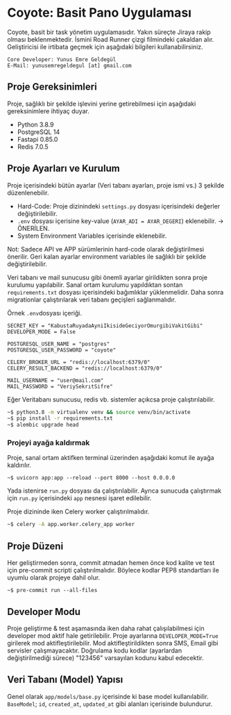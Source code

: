 # Coyote: Basit Pano Uygulaması
Coyote, basit bir task yönetim uygulamasıdır. Yakın süreçte Jiraya rakip olması beklenmektedir. İsmini Road Runner çizgi filmindeki çakaldan alır.
Geliştiricisi ile irtibata geçmek için aşağıdaki bilgileri kullanabilirsiniz.

```text
Core Developer: Yunus Emre Geldegül
E-Mail: yunusemregeldegul [at] gmail.com
```

## Proje Gereksinimleri
Proje, sağlıklı bir şekilde işlevini yerine getirebilmesi için aşağıdaki gereksinimlere ihtiyaç duyar.

- Python 3.8.9
- PostgreSQL 14
- Fastapi 0.85.0
- Redis 7.0.5

## Proje Ayarları ve Kurulum
Proje içerisindeki bütün ayarlar (Veri tabanı ayarları, proje ismi vs.) 3 şekilde düzenlenebilir.

* Hard-Code: Proje dizinindeki ``settings.py`` dosyası içerisindeki değerler değiştirilebilir.
* ``.env`` dosyası içerisine key-value (`AYAR_ADI = AYAR_DEGERI`) eklenebilir. -> ÖNERİLEN.
* System Environment Variables içerisinde eklenebilir.

Not: Sadece API ve APP sürümlerinin hard-code olarak değiştirilmesi önerilir. Geri kalan ayarlar environment variables ile sağlıklı bir şekilde değiştirilebilir.

Veri tabanı ve mail sunucusu gibi önemli ayarlar girildikten sonra proje kurulumu yapılabilir.
Sanal ortam kurulumu yapıldıktan sontan `requirements.txt` dosyası içerisindeki bağımlıklar yüklenmelidir.
Daha sonra migrationlar çalıştırılarak veri tabanı geçişleri sağlanmalıdır.

Örnek `.env`dosyası içeriği.

```
SECRET_KEY = "KabustaRuyadaAyniIkisideGeciyorOmurgibiVakitGibi"
DEVELOPER_MODE = False

POSTGRESQL_USER_NAME = "postgres"
POSTGRESQL_USER_PASSWORD = "coyote"

CELERY_BROKER_URL = "redis://localhost:6379/0"
CELERY_RESULT_BACKEND = "redis://localhost:6379/0" 

MAIL_USERNAME = "user@mail.com"
MAIL_PASSWORD = "VeriySekrıtSifre"

```

Eğer Veritabanı sunucusu, redis vb. sistemler açıkcsa proje çalıştırılabilir.

```bash
~$ python3.8 -m virtualenv venv && source venv/bin/activate
~$ pip install -r requirements.txt
~$ alembic upgrade head
```

### Projeyi ayağa kaldırmak
Proje, sanal ortam aktifken terminal üzerinden aşağıdaki komut ile ayağa kaldırılır.

`~$ uvicorn app:app --reload --port 8000 --host 0.0.0.0`

Yada istenirse `run.py` dosyası da çalıştırılabilir. Ayrıca sunucuda çalıştırmak için `run.py` içerisindeki `app` nesnesi işaret edilebilir.

Proje dizininde iken Celery worker çalıştırılmalıdır.

```bash
~$ celery -A app.worker.celery_app worker
```

## Proje Düzeni
Her geliştirmeden sonra, commit atmadan hemen önce kod kalite ve test için pre-commit scripti çalıştırılmalıdır. Böylece kodlar PEP8 standartları ile uyumlu olarak projeye dahil olur.

`~$ pre-commit run --all-files`

## Developer Modu
Proje geliştirme & test aşamasında iken daha rahat çalışılabilmesi için developer mod aktif hale getirilebilir.
Proje ayarlarına `DEVELOPER_MODE=True` girilerek mod aktifleştirilebilir.
Mod aktifleştirildikten sonra SMS, Email gibi servisler çalışmayacaktır. Doğrulama kodu kodlar (ayarlardan değiştirilmediği sürece) "123456" varsayılan kodunu kabul edecektir.

## Veri Tabanı (Model) Yapısı
Genel olarak `app/models/base.py` içerisinde ki base model kullanılabilir. 
`BaseModel`; `id`, `created_at`, `updated_at` gibi alanları içerisinde bulundurur.
